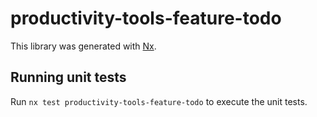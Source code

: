 # productivity-tools-feature-todo

This library was generated with [Nx](https://nx.dev).

## Running unit tests

Run `nx test productivity-tools-feature-todo` to execute the unit tests.
